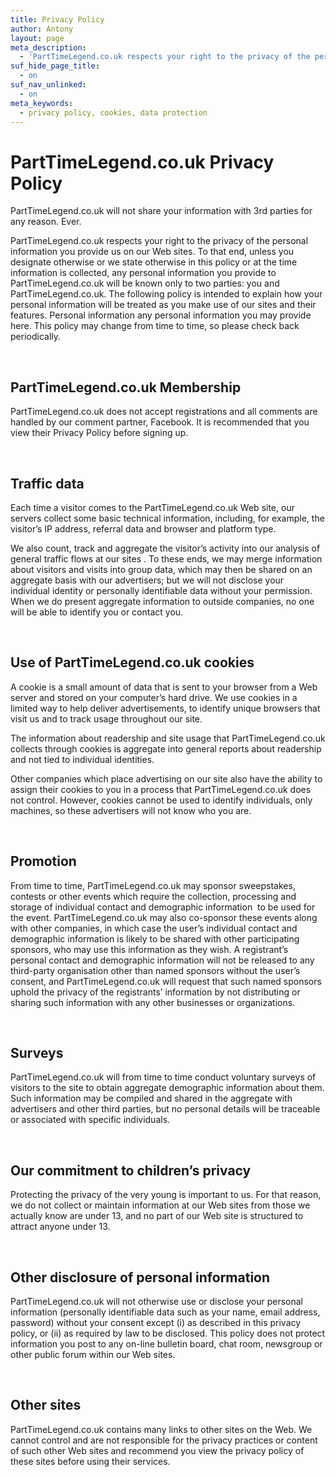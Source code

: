 ```yaml
---
title: Privacy Policy
author: Antony
layout: page
meta_description:
  - 'PartTimeLegend.co.uk respects your right to the privacy of the personal information you provide us on our Web sites. To that end, unless you designate otherwise or we state otherwise in this policy or at the time information is collected, any personal information you provide to PartTimeLegend.co.uk will be known only to two parties: you and PartTimeLegend.co.uk'
suf_hide_page_title:
  - on
suf_nav_unlinked:
  - on
meta_keywords:
  - privacy policy, cookies, data protection
---
```

# 

# **PartTimeLegend.co.uk Privacy Policy**

PartTimeLegend.co.uk will not share your information with 3rd parties for any reason. Ever.

PartTimeLegend.co.uk respects your right to the privacy of the personal information you provide us on our Web sites. To that end, unless you designate otherwise or we state otherwise in this policy or at the time information is collected, any personal information you provide to PartTimeLegend.co.uk will be known only to two parties: you and PartTimeLegend.co.uk. The following policy is intended to explain how your personal information will be treated as you make use of our sites and their features. Personal information any personal information you may provide here. This policy may change from time to time, so please check back periodically.

 

## **PartTimeLegend.co.uk Membership**

PartTimeLegend.co.uk does not accept registrations and all comments are handled by our comment partner, Facebook. It is recommended that you view their Privacy Policy before signing up.

 

## Traffic data

Each time a visitor comes to the PartTimeLegend.co.uk Web site, our servers collect some basic technical information, including, for example, the visitor’s IP address, referral data and browser and platform type.

We also count, track and aggregate the visitor’s activity into our analysis of general traffic flows at our sites . To these ends, we may merge information about visitors and visits into group data, which may then be shared on an aggregate basis with our advertisers; but we will not disclose your individual identity or personally identifiable data without your permission. When we do present aggregate information to outside companies, no one will be able to identify you or contact you.

 

## Use of PartTimeLegend.co.uk cookies

A cookie is a small amount of data that is sent to your browser from a Web server and stored on your computer’s hard drive. We use cookies in a limited way to help deliver advertisements, to identify unique browsers that visit us and to track usage throughout our site.

The information about readership and site usage that PartTimeLegend.co.uk collects through cookies is aggregate into general reports about readership and not tied to individual identities.

Other companies which place advertising on our site also have the ability to assign their cookies to you in a process that PartTimeLegend.co.uk does not control. However, cookies cannot be used to identify individuals, only machines, so these advertisers will not know who you are.

 

## Promotion

From time to time, PartTimeLegend.co.uk may sponsor sweepstakes, contests or other events which require the collection, processing and storage of individual contact and demographic information  to be used for the event. PartTimeLegend.co.uk may also co-sponsor these events along with other companies, in which case the user’s individual contact and demographic information is likely to be shared with other participating sponsors, who may use this information as they wish. A registrant’s personal contact and demographic information will not be released to any third-party organisation other than named sponsors without the user’s consent, and PartTimeLegend.co.uk will request that such named sponsors uphold the privacy of the registrants’ information by not distributing or sharing such information with any other businesses or organizations.

 

## Surveys

PartTimeLegend.co.uk will from time to time conduct voluntary surveys of visitors to the site to obtain aggregate demographic information about them. Such information may be compiled and shared in the aggregate with advertisers and other third parties, but no personal details will be traceable or associated with specific individuals.

 

## Our commitment to children’s privacy

Protecting the privacy of the very young is important to us. For that reason, we do not collect or maintain information at our Web sites from those we actually know are under 13, and no part of our Web site is structured to attract anyone under 13.

 

## Other disclosure of personal information

PartTimeLegend.co.uk will not otherwise use or disclose your personal information (personally identifiable data such as your name, email address, password) without your consent except (i) as described in this privacy policy, or (ii) as required by law to be disclosed. This policy does not protect information you post to any on-line bulletin board, chat room, newsgroup or other public forum within our Web sites.

 

## Other sites

PartTimeLegend.co.uk contains many links to other sites on the Web. We cannot control and are not responsible for the privacy practices or content of such other Web sites and recommend you view the privacy policy of these sites before using their services.

